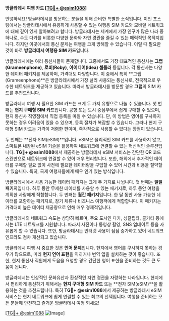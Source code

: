 **방글라데시 여행 카드 [[TG💪+ @esim1088](https://t.me/s/esim1088)]**

안녕하세요! 방글라데시를 방문하는 분들을 위해 준비한 특별한 소식입니다. 이번 포스팅에서는 방글라데시에서 유용하게 사용할 수 있는 여행용 SIM 카드와 모바일 네트워크에 대해 깊이 있게 알아보려고 합니다. 방글라데시는 세계에서 가장 인구가 많은 나라 중 하나로, 수도 다카를 비롯한 다양한 문화와 자연 경관을 즐길 수 있는 매력적인 목적지입니다. 하지만 이곳에서의 통신 문제는 여행을 크게 방해할 수 있습니다. 이럴 때 필요한 것이 바로 **방글라데시 여행용 SIM 카드**입니다.

방글라데시에는 여러 통신사들이 존재합니다. 그중에서도 가장 대표적인 통신사는 **그랩(Grameenphone)**, **로비(Roby)**, **아이디어(Idea) 셀룰러** 등입니다. 각 통신사는 다양한 데이터 패키지를 제공하며, 가격대도 다양합니다. 이 중에서 특히 **그랩(Grameenphone)**은 방글라데시에서 가장 널리 사용되는 통신사로, 전국적으로 우수한 네트워크를 제공하고 있습니다. 따라서 방글라데시를 방문할 경우 **그랩**의 SIM 카드를 추천드립니다.

방글라데시 여행 시 필요한 SIM 카드는 크게 두 가지 유형으로 나눌 수 있습니다. 첫 번째는 **현지 구매형 SIM 카드**입니다. 공항 또는 도시 중심부에서 쉽게 구매할 수 있으며, 현지 통신사 직영점에서 직접 등록을 마칠 수 있습니다. 단, 이 방법은 영어를 구사하지 못하는 경우 어려움이 있을 수 있으며, 등록 절차가 복잡할 수 있습니다. 그러나 현지 구매형 SIM 카드는 가격이 저렴한 편이며, 즉각적으로 사용할 수 있다는 장점이 있습니다.

두 번째는 **전자 SIM(eSIM)**입니다. eSIM은 물리적인 SIM 카드를 사용하지 않고, 스마트폰 내장된 eSIM 기술을 활용하여 네트워크에 연결할 수 있는 혁신적인 솔루션입니다. **TG💪+ @esim1088**에서 제공하는 방글라데시 eSIM 서비스는 간단한 QR 코드 스캔만으로 네트워크에 연결할 수 있어 매우 편리합니다. 또한, 해외에서 추가적인 데이터를 구매할 필요 없이 사전에 필요한 데이터량을 구입할 수 있어 시간과 비용을 절약할 수 있습니다. 특히, 국제 여행자들에게 매우 인기 있는 방식입니다.

방글라데시에서 사용 가능한 데이터 패키지는 크게 두 가지로 나뉩니다. 첫 번째는 **일일 패키지**입니다. 하루 동안 무제한 데이터를 사용할 수 있는 패키지로, 하루 동안 여행을 계획한 사람에게 적합합니다. 두 번째는 **월간 패키지**입니다. 한 달 동안 사용 가능한 데이터를 포함하는 패키지로, 장기 체류나 비즈니스 여행객에게 적합합니다. 이 패키지는 가격대비 높은 데이터 제공량으로 인해 매우 경제적입니다.

방글라데시의 네트워크 속도는 상당히 빠르며, 주요 도시인 다카, 싱갈립타, 콜카타 등에서는 LTE 네트워크를 지원합니다. 따라서 사진이나 동영상 촬영, SNS 업데이트 등을 자유롭게 할 수 있습니다. 또한, 방글라데시는 인터넷 사용이 점점 증가하고 있어 네트워크 인프라도 점차 개선되고 있습니다.

방글라데시 여행 시 중요한 것은 **언어 문제**입니다. 현지에서 영어를 구사하지 못하는 경우가 많으므로, 미리 **현지 언어 표현**을 익히거나 번역 앱을 설치하는 것이 좋습니다. 또한, 현지 통신사 직원에게 도움을 요청할 경우 간단한 영어 표현을 준비하는 것도 큰 도움이 됩니다.

방글라데시는 인상적인 문화유산과 환상적인 자연 경관을 자랑하는 나라입니다. 현지에서 편리하게 통신하기 위해서는 **현지 구매형 SIM 카드** 또는 **전자 SIM(eSIM)**을 활용하는 것을 추천드립니다. 특히 **TG💪+ @esim1088**에서 제공하는 방글라데시 eSIM 서비스는 현지 네트워크에 쉽게 연결할 수 있는 최고의 선택입니다. 여행을 준비하는 모든 분들께 안전하고 즐거운 방글라데시 여행 되세요!

[[TG💪+ @esim1088](https://t.me/s/esim1088) ![Image](https://i.postimg.cc/Y0z9fWf4/image.png)]
